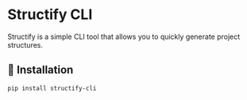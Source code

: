 # Structify CLI

Structify is a simple CLI tool that allows you to quickly generate project structures.

## 🚀 Installation

```bash
pip install structify-cli
